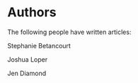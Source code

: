 # Authors

The following people have written articles:

Stephanie Betancourt

Joshua Loper


Jen Diamond

